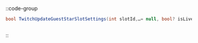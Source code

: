 ::code-group
  ```csharp [Method]
  bool TwitchUpdateGuestStarSlotSettings(int slotId,…= null, bool? isLive = null, int? volume = null);
  ```
  ```csharp [Example]

  ```
::
